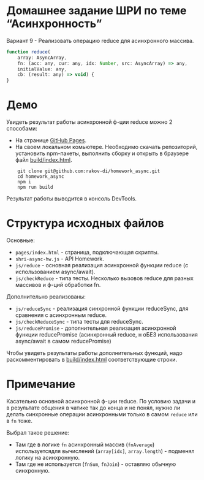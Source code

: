 # Домашнее задание ШРИ по теме “Асинхронность”

Вариант 9 - Реализовать операцию reduce для асинхронного массива.
```js
function reduce(
    array: AsyncArray,
    fn: (acc: any, cur: any, idx: Number, src: AsyncArray) => any,
    initialValue: any,
    cb: (result: any) => void) {
}
```

# Демо 

Увидеть результат работы асинхронной ф-ции reduce можно 2 способами:
 - На странице [GitHub Pages](https://rakov-di.github.io/).
 - На своем локальном комьютере. Необходимо скачать репозиторий, установить npm-пакеты, выполнить сборку и открыть в браузере файл [build/index.html](build/index.html).
```git
    git clone git@github.com:rakov-di/homework_async.git
    cd homework_async
    npm i
    npm run build
```

 Результат работы выводится в консоль DevTools.

# Структура исходных файлов
  Основные:
  - `pages/index.html` - страница, подключающая скрипты.
  - `shri-async-hw.js` - API Homework.
  - `js/reduce` - основная реализация асинхронной функции reduce (с использованием async/await).
  - `js/checkReduce` - типа тесты. Несколько вызовов reduce для разных массивов и ф-ций обработки fn.
  
  Дополнительно реализованы:
  - `js/reduceSync` - реализация синхронной функции reduceSync, для сравнения с асинхронным reduce.
  - `js/checkReduceSync` - типа тесты для reduceSync.
  - `js/reducePromise` - дополнительная реализация асинхронной функции reducePromise (асинхронный reduce, н оБЕЗ использования async/await в самом reducePromise)
  
  Чтобы увидеть результаты работы дополнительных функций, надо раскомментировать в [build/index.html](build/index.html) соответствующие строки.
  
# Примечание
Касательно основной асинхронной ф-ции reduce.
По условию задачи и в результате общения в чатике так до конца и не понял, нужно ли делать
синхронные операции асинхронными только в самом `reduce` или в `fn` тоже.

Выбрал такое решение:
- Там где в логике `fn` асинхронный массив (`fnAverage`) используетсядля вычислений (`array[idx]`, `array.length`) - подменял логику на асинхронную.
- Там где не используется (`fnSum`, `fnJoin`) - оставляю обычную синхронную.
